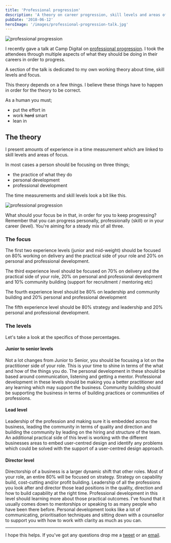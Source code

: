 ```yaml
---
title: 'Professional progression'
description: 'A theory on career progression, skill levels and areas of focus'
pubDate: '2018-06-12'
heroImage: '/images/professional-progression-talk.jpg'
---
```


![professional progression](/images/professional-progression-talk.jpg)

I recently gave a talk at Camp Digital on [professional progression](http://www.gavinelliott.co.uk/talks/professional-progression/). I took the attendees through multiple aspects of what they should be doing in their careers in order to progress.

A section of the talk is dedicated to my own working theory about time, skill levels and focus.

This theory depends on a few things. I believe these things have to happen in order for the theory to be correct.

As a human you must;

- put the effort in
- work ~~hard~~ smart
- lean in

## The theory

I present amounts of experience in a time measurement which are linked to skill levels and areas of focus.

In most cases a person should be focusing on three things;

- the practice of what they do
- personal development
- professional development

The time measurements and skill levels look a bit like this.

![professional progression](/images/personal-development.001.jpeg)

What should your focus be in that, in order for you to keep progressing? Remember that you can progress personally, professionally (skill) or in your career (level). You're aiming for a steady mix of all three.

### The focus

The first two experience levels (junior and mid-weight) should be focused on 80% working on delivery and the practical side of your role and 20% on personal and professional development.

The third experience level should be focused on 70% on delivery and the practical side of your role, 20% on personal and professional development and 10% community building (support for recruitment / mentoring etc)

The fourth experience level should be 80% on leadership and community building and 20% personal and professional development

The fifth experience level should be 80% strategy and leadership and 20% personal and professional development.

### The levels

Let's take a look at the specifics of those percentages.

#### Junior to senior levels

Not a lot changes from Junior to Senior, you should be focusing a lot on the practitioner side of your role. This is your time to shine in terms of the what and how of the things you do. The personal development in these should be based around communication, listening and getting a mentor. Professional development in these levels should be making you a better practitioner and any learning which may support the business. Community building should be supporting the business in terms of building practices or communities of professions.

#### Lead level

Leadership of the profession and making sure it is embedded across the business, leading the community in terms of quality and direction and building the community by leading on the hiring and structure of the team. An additional practical side of this level is working with the different businesses areas to embed user-centred design and identify any problems which could be solved with the support of a user-centred design approach.

#### Director level

Directorship of a business is a larger dynamic shift that other roles. Most of your role, an entire 80% will be focused on strategy. Strategy on capability build, cost-cutting and/or profit building. Leadership of all the professions you look after and director those lead positions in the quality, direction and how to build capability at the right time. Professional development in this level should learning more about those practical outcomes. I've found that it usually comes down to mentorships or speaking to as many people who have been there before. Personal development looks like a lot of communicating, prioritisation techniques and sitting down with a counsellor to support you with how to work with clarity as much as you can.

- - - - - -

I hope this helps. If you've got any questions drop me a [tweet](https://twitter.com/gavinelliott) or an [email](http://www.gavinelliott.co.uk/contact/).